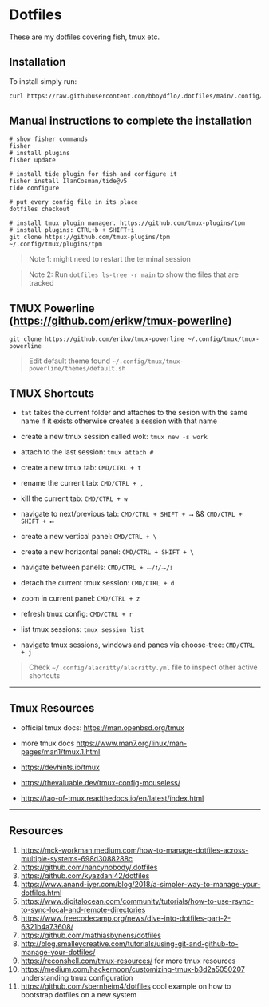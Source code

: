 # Dotfiles

These are my dotfiles covering fish, tmux etc.

## Installation

To install simply run:

```sh
curl https://raw.githubusercontent.com/bboydflo/.dotfiles/main/.config/dotfiles/scripts/install.sh | bash
```

## Manual instructions to complete the installation

```shell
# show fisher commands
fisher
# install plugins
fisher update

# install tide plugin for fish and configure it
fisher install IlanCosman/tide@v5
tide configure

# put every config file in its place
dotfiles checkout

# install tmux plugin manager. https://github.com/tmux-plugins/tpm
# install plugins: CTRL+b + SHIFT+i
git clone https://github.com/tmux-plugins/tpm ~/.config/tmux/plugins/tpm
```

> Note 1: might need to restart the terminal session

> Note 2: Run `dotfiles ls-tree -r main` to show the files that are tracked

## TMUX Powerline (https://github.com/erikw/tmux-powerline)

```shell
git clone https://github.com/erikw/tmux-powerline ~/.config/tmux/tmux-powerline
```

> Edit default theme found `~/.config/tmux/tmux-powerline/themes/default.sh`

## TMUX Shortcuts

- `tat` takes the current folder and attaches to the sesion with the same name if it exists otherwise creates a session with that name

- create a new tmux session called wok: `tmux new -s work`

- attach to the last session: `tmux attach #`

- create a new tmux tab: `CMD/CTRL + t`

- rename the current tab: `CMD/CTRL + ,`

- kill the current tab: `CMD/CTRL + w`

- navigate to next/previous tab: `CMD/CTRL + SHIFT + ⭢` && `CMD/CTRL + SHIFT + ⭠`

- create a new vertical panel: `CMD/CTRL + \`

- create a new horizontal panel: `CMD/CTRL + SHIFT + \`

- navigate between panels: `CMD/CTRL + ⭠/⭡/⭢/⭣`

- detach the current tmux session: `CMD/CTRL + d`

- zoom in current panel: `CMD/CTRL + z`

- refresh tmux config: `CMD/CTRL + r`

- list tmux sessions: `tmux session list`

- navigate tmux sessions, windows and panes via choose-tree: `CMD/CTRL + j`

> Check `~/.config/alacritty/alacritty.yml` file to inspect other active shortcuts

---

## Tmux Resources

- official tmux docs: https://man.openbsd.org/tmux

- more tmux docs https://www.man7.org/linux/man-pages/man1/tmux.1.html

- https://devhints.io/tmux

- https://thevaluable.dev/tmux-config-mouseless/

- https://tao-of-tmux.readthedocs.io/en/latest/index.html

---

## Resources

1.  https://mck-workman.medium.com/how-to-manage-dotfiles-across-multiple-systems-698d3088288c
2.  https://github.com/nancynobody/.dotfiles
3.  https://github.com/kyazdani42/dotfiles
4.  https://www.anand-iyer.com/blog/2018/a-simpler-way-to-manage-your-dotfiles.html
5.  https://www.digitalocean.com/community/tutorials/how-to-use-rsync-to-sync-local-and-remote-directories
6.  https://www.freecodecamp.org/news/dive-into-dotfiles-part-2-6321b4a73608/
7.  https://github.com/mathiasbynens/dotfiles
8.  http://blog.smalleycreative.com/tutorials/using-git-and-github-to-manage-your-dotfiles/
9.  https://reconshell.com/tmux-resources/ for more tmux resources
10. https://medium.com/hackernoon/customizing-tmux-b3d2a5050207 understanding tmux configuration
11. https://github.com/sbernheim4/dotfiles cool example on how to bootstrap dotfiles on a new system
